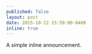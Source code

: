 ```yaml
---
published: false
layout: post
date: 2015-10-22 15:59:00-0400
inline: true
---
```


A simple inline announcement.
